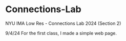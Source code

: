 # Connections-Lab
NYU IMA Low Res - Connections Lab 2024 (Section 2)

9/4/24
For the first class, I made a simple web page.
